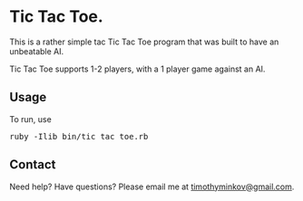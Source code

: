 Tic Tac Toe.
================================

This is a rather simple tac Tic Tac Toe program that was built to have an unbeatable AI.

Tic Tac Toe supports 1-2 players, with a 1 player game against an AI.


Usage
-------------------------
To run, use

<pre>
ruby -Ilib bin/tic_tac_toe.rb
</pre>


Contact
-------------------------

Need help? Have questions? Please email me at timothyminkov@gmail.com.